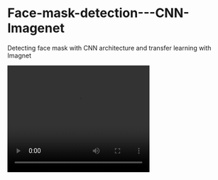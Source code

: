 # Face-mask-detection---CNN-Imagenet
Detecting face mask with CNN architecture and transfer learning with Imagnet

<video width="320" height="240" autoplay>
  <source src="facemask-video.mp4" type="video/mp4">
  
  </video>

